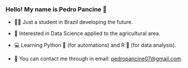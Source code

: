 ### Hello! My name is Pedro Pancine 👋

- 👨‍💻 Just a student in Brazil developing the future.
- 🧮 Interested in Data Science applied to the agricultural area.
- 💻 Learning Python 🐍 (for automations) and R 🦉 (for data analysis).

- 🔭 You can contact me through in email: pedropancine07@gmail.com.

